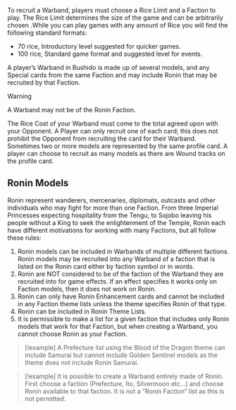 To recruit a Warband, players must choose a Rice Limit and a Faction to play.
The Rice Limit determines the size of the game and can be arbitrarily chosen .While you can play games with any amount of Rice you will find the following standard formats:
- 70 rice, Introductory level suggested for quicker games.
- 100 rice, Standard game format and suggested level for events.

A player’s Warband in Bushido is made up of several models, and any Special cards from the same Faction and may include Ronin that may be recruited by that Faction.

> [!warning]
> A Warband may not be of the Ronin Faction.

The Rice Cost of your Warband must come to the total agreed upon with your Opponent.
A Player can only recruit one of each card; this does not prohibit the Opponent from recruiting the card for their Warband.
Sometimes two or more models are represented by the same profile card.
A player can choose to recruit as many models as there are Wound tracks on the profile card.

## Ronin Models
Ronin represent wanderers, mercenaries, diplomats, outcasts and other individuals who may fight for more than one Faction.
From three Imperial Princesses expecting hospitality from the Tengu, to Sojobo leaving his people without a King to seek the enlightenment of the Temple, Ronin each have different motivations for working with many Factions, but all follow these rules:
 1. Ronin models can be included in Warbands of multiple different factions. Ronin models may be recruited into any Warband of a faction that is listed on the Ronin card either by faction symbol or in words.
 2. Ronin are NOT considered to be of the faction of the Warband they are recruited into for game effects. If an effect specifies it works only on Faction models, then it does not work on Ronin.
 3. Ronin can only have Ronin Enhancement cards and cannot be included in any Faction theme lists unless the theme specifies Ronin of that type.
 4. Ronin can be included in Ronin Theme Lists.
 5. It is permissible to make a list for a given faction that includes only Ronin models that work for that Faction, but when creating a Warband, you cannot choose Ronin as your Faction.

> [!example]
> A Prefecture list using the Blood of the Dragon theme can include Samurai but cannot include Golden Sentinel models as the theme does not include Ronin Samurai.

> [!example]
> It is possible to create a Warband entirely made of Ronin. First choose a faction (Prefecture, Ito, Silvermoon etc…) and choose Ronin available to that faction. It is not a “Ronin Faction” list as this is not permitted.

